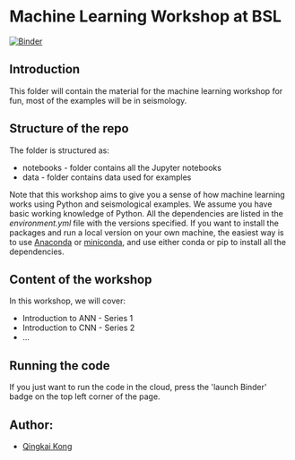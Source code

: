 # Machine Learning Workshop at BSL

[![Binder](https://mybinder.org/badge_logo.svg)](https://mybinder.org/v2/gh/qingkaikong/ML_workshop_2020/master)


## Introduction   

This folder will contain the material for the machine learning workshop for fun, most of the examples will be in seismology. 

## Structure of the repo

The folder is structured as:
* notebooks - folder contains all the Jupyter notebooks
* data - folder contains data used for examples


Note that this workshop aims to give you a sense of how machine learning works using Python and seismological examples. We assume you have basic working knowledge of Python. All the dependencies are listed in the *environment.yml* file with the versions specified. If you want to install the packages and run a local version on your own machine, the easiest way is to use [Anaconda](https://www.anaconda.com/distribution/) or [miniconda](https://docs.conda.io/en/latest/miniconda.html), and use either conda or pip to install all the dependencies. 

## Content of the workshop

In this workshop, we will cover:  
* Introduction to ANN - Series 1
* Introduction to CNN - Series 2
* ... 

## Running the code
If you just want to run the code in the cloud, press the 'launch Binder' badge on the top left corner of the page. 


## Author: 
* [Qingkai Kong](http://seismo.berkeley.edu/qingkaikong/)
